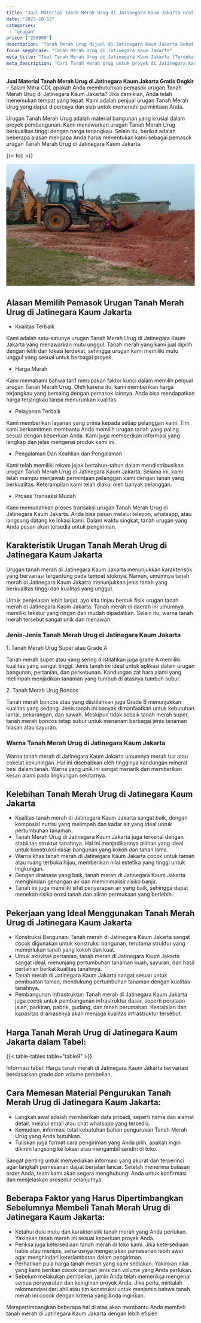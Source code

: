 ```yaml
---
title: "Jual Material Tanah Merah Urug di Jatinegara Kaum Jakarta Gratis Ongkir"
date: "2023-10-12"
categories:
 - "urugan"
price: ["250000"]
description: "Tanah Merah Urug dijual di Jatinegara Kaum Jakarta Dekat. Tanah Merah Urug ini sering digunakan dalam proyek konstruksi sebagai material timbunan yang berkualitas dan tepat guna. Kontak kami untuk mendapatkan informasi lebih lanjut."
focus_keyphrase: "Tanah Merah Urug di Jatinegara Kaum Jakarta"
meta_title: "Jual Tanah Merah Urug di Jatinegara Kaum Jakarta [Terdekat] - CDI"
meta_description: "Cari Tanah Merah Urug untuk proyek di Jatinegara Kaum Jakarta? Kami menyediakan Tanah Merah Urug berkualitas untuk urugan lahan. Segera dapatkan penawaran terbaik."
---
```


**Jual Material Tanah Merah Urug di Jatinegara Kaum Jakarta Gratis Ongkir** – Salam Mitra CDI, apakah Anda membutuhkan pemasok urugan Tanah Merah Urug di Jatinegara Kaum Jakarta? Jika demikian, Anda telah menemukan tempat yang tepat. Kami adalah penjual urugan Tanah Merah Urug yang dapat dipercaya dan siap untuk memenuhi permintaan Anda.

Urugan Tanah Merah Urug adalah material bangunan yang krusial dalam proyek pembangunan. Kami menawarkan urugan Tanah Merah Urug berkualitas tinggi dengan harga terjangkau. Selain itu, berikut adalah beberapa alasan mengapa Anda harus menentukan kami sebagai pemasok urugan Tanah Merah Urug di Jatinegara Kaum Jakarta.

{{< toc >}}

![Jual Material Tanah Merah Urug di Jatinegara Kaum Jakarta Gratis Ongkir](/images/tanah/tanah-urug-10.jpg)

## Alasan Memilih Pemasok Urugan Tanah Merah Urug di Jatinegara Kaum Jakarta

*   Kualitas Terbaik

Kami adalah satu-satunya urugan Tanah Merah Urug di Jatinegara Kaum Jakarta yang menawarkan mutu unggul. Tanah merah yang kami jual dipilih dengan teliti dari lokasi terdekat, sehingga urugan kami memiliki mutu unggul yang sesuai untuk berbagai proyek.

*   Harga Murah

Kami memahami bahwa tarif merupakan faktor kunci dalam memilih penjual urugan Tanah Merah Urug. Oleh karena itu, kami memberikan harga terjangkau yang bersaing dengan pemasok lainnya. Anda bisa mendapatkan harga terjangkau tanpa menurunkan kualitas.
*   Pelayanan Terbaik

Kami memberikan layanan yang prima kepada setiap pelanggan kami. Tim kami berkomitmen membantu Anda memilih urugan tanah yang paling sesuai dengan keperluan Anda. Kami juga memberikan informasi yang lengkap dan jelas mengenai produk kami ini.
*   Pengalaman Dan Keahlian dan Pengalaman

Kami telah memiliki rekam jejak bertahun-tahun dalam mendistribusikan urugan Tanah Merah Urug di Jatinegara Kaum Jakarta. Selama ini, kami telah mampu menjawab permintaan pelanggan kami dengan tanah yang berkualitas. Keterampilan kami telah diakui oleh banyak pelanggan.
*   Proses Transaksi Mudah

Kami memudahkan proses transaksi urugan Tanah Merah Urug di Jatinegara Kaum Jakarta. Anda bisa pesan melalui telepon, whatsapp, atau langsung datang ke lokasi kami. Dalam waktu singkat, tanah urugan yang Anda pesan akan tersedia untuk pengiriman.

## Karakteristik Urugan Tanah Merah Urug di Jatinegara Kaum Jakarta

Urugan tanah merah di Jatinegara Kaum Jakarta menunjukkan karakteristik yang bervariasi tergantung pada tempat stoknya. Namun, umumnya tanah merah di Jatinegara Kaum Jakarta menunjukkan jenis tanah yang berkualitas tinggi dan kualitas yang unggul.

Untuk penjelasan lebih lanjut, ayo kita tinjau bentuk fisik urugan tanah merah di Jatinegara Kaum Jakarta. Tanah merah di daerah ini umumnya memiliki tekstur yang ringan dan mudah dipadatkan. Selain itu, warna tanah merah tersebut sangat unik dan menawan.

### Jenis-Jenis Tanah Merah Urug di Jatinegara Kaum Jakarta

1\. Tanah Merah Urug Super atau Grade A

Tanah merah super atau yang sering diistilahkan juga grade A memiliki kualitas yang sangat tinggi. Jenis tanah ini ideal untuk aplikasi dalam urugan bangunan, pertanian, dan perkebunan. Kandungan zat hara alami yang melimpah menjadikan tanaman yang tumbuh di atasnya tumbuh subur.

2\. Tanah Merah Urug Boncos

Tanah merah boncos atau yang diistilahkan juga Grade B menunjukkan kualitas yang sedang. Jenis tanah ini banyak dimanfaatkan untuk kebutuhan lantai, pekarangan, dan sawah. Meskipun tidak sebaik tanah merah super, tanah merah boncos tetap subur untuk menanam berbagai jenis tanaman hiasan atau sayuran.

### Warna Tanah Merah Urug di Jatinegara Kaum Jakarta

Warna tanah merah di Jatinegara Kaum Jakarta umumnya merah tua atau cokelat kekuningan. Hal ini disebabkan oleh tingginya kandungan mineral besi dalam tanah. Warna yang unik ini sangat menarik dan memberikan kesan alami pada lingkungan sekitarnya.

## Kelebihan Tanah Merah Urug di Jatinegara Kaum Jakarta

*   Kualitas tanah merah di Jatinegara Kaum Jakarta sangat baik, dengan komposisi nutrisi yang melimpah dan kadar air yang ideal untuk pertumbuhan tanaman.
*   Tanah Merah Urug di Jatinegara Kaum Jakarta juga terkenal dengan stabilitas struktur tanahnya. Hal ini menjadikannya pilihan yang ideal untuk konstruksi dasar bangunan yang kokoh dan tahan lama.
*   Warna khas tanah merah di Jatinegara Kaum Jakarta cocok untuk taman atau ruang terbuka hijau, memberikan nilai estetika yang tinggi untuk lingkungan.
*   Dengan drainase yang baik, tanah merah di Jatinegara Kaum Jakarta menghindari genangan air dan meminimalisir risiko banjir.
*   Tanah ini juga memiliki sifat penyerapan air yang baik, sehingga dapat menekan risiko erosi tanah dan aliran permukaan yang berlebih.

## Pekerjaan yang Ideal Menggunakan Tanah Merah Urug di Jatinegara Kaum Jakarta

*   Konstruksi Bangunan: Tanah merah di Jatinegara Kaum Jakarta sangat cocok digunakan untuk konstruksi bangunan, terutama struktur yang memerlukan tanah yang kokoh dan kuat.
*   Untuk aktivitas pertanian, tanah merah di Jatinegara Kaum Jakarta sangat ideal, menunjang pertumbuhan tanaman buah, sayuran, dan hasil pertanian berkat kualitas tanahnya.
*   Tanah merah di Jatinegara Kaum Jakarta sangat sesuai untuk pembuatan taman, mendukung pertumbuhan tanaman dengan kualitas tanahnya.
*   Pembangunan Infrastruktur: Tanah merah di Jatinegara Kaum Jakarta juga cocok untuk pembangunan infrastruktur dasar, seperti perataan jalan, parkiran, pabrik, gudang, dan tanah perumahan. Kestabilan dan kapasitas drainasenya akan menjaga kualitas infrastruktur tersebut.

## Harga Tanah Merah Urug di Jatinegara Kaum Jakarta dalam Tabel:

{{< table-tables table="table9" >}}

Informasi tabel: Harga tanah merah di Jatinegara Kaum Jakarta bervariasi berdasarkan grade dan volume pembelian.

## Cara Memesan Material Pengurukan Tanah Merah Urug di Jatinegara Kaum Jakarta:

*   Langkah awal adalah memberikan data pribadi, seperti nama dan alamat detail, melalui email atau chat whatsapp yang tersedia.
*   Kemudian, informasi total kebutuhan bahan pengurukan Tanah Merah Urug yang Anda butuhkan.
*   Tuliskan juga format cara pengiriman yang Anda pilih, apakah ingin dikirim langsung ke lokasi atau mengambil sendiri di toko.

Sangat penting untuk menyediakan informasi yang akurat dan terperinci agar langkah pemesanan dapat berjalan lancar. Setelah menerima balasan order Anda, team kami akan segera menghubungi Anda untuk konfirmasi dan menjelaskan prosedur selanjutnya.

## Beberapa Faktor yang Harus Dipertimbangkan Sebelumnya Membeli Tanah Merah Urug di Jatinegara Kaum Jakarta:

*   Ketahui dulu mutu dan karakteristik tanah merah yang Anda perlukan. Yakinkan tanah merah ini sesuai keperluan proyek Anda.
*   Periksa juga ketersediaan tanah merah di toko kami. Jika ketersediaan habis atau menipis, seharusnya mengerjakan pemesanan lebih awal agar menghindari keterlambatan dalam pengiriman.
*   Perhatikan pula harga tanah merah yang kami sediakan. Yakinkan nilai yang kami berikan cocok dengan jenis dan volume yang Anda perlukan.
*   Sebelum melakukan pembelian, jamin Anda telah memeriksa mengenai semua persyaratan dan keinginan proyek Anda. Jika perlu, mintalah rekomendasi dari ahli atau tim konstruksi untuk menjamin bahwa tanah merah ini cocok dengan kriteria yang Anda inginkan.

Mempertimbangkan beberapa hal di atas akan membantu Anda membeli tanah merah di Jatinegara Kaum Jakarta dengan lebih efisien